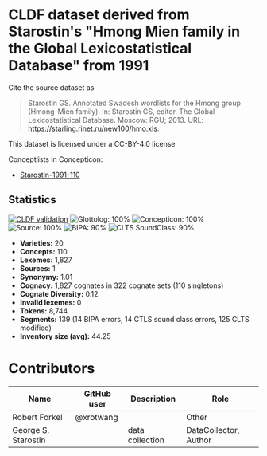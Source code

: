 # CLDF dataset derived from Starostin's "Hmong Mien family in the Global Lexicostatistical Database" from 1991 

Cite the source dataset as

> Starostin GS. Annotated Swadesh wordlists for the Hmong group (Hmong-Mien family). In: Starostin GS, editor. The Global Lexicostatistical Database. Moscow: RGU; 2013. URL: https://starling.rinet.ru/new100/hmo.xls.

This dataset is licensed under a CC-BY-4.0 license


Conceptlists in Concepticon:
- [Starostin-1991-110](https://concepticon.clld.org/contributions/Starostin-1991-110)
## Statistics


[![CLDF validation](https://github.com/lexibank/starostinhmongmien/workflows/CLDF-validation/badge.svg)](https://github.com/lexibank/starostinhmongmien/actions?query=workflow%3ACLDF-validation)
![Glottolog: 100%](https://img.shields.io/badge/Glottolog-100%25-brightgreen.svg "Glottolog: 100%")
![Concepticon: 100%](https://img.shields.io/badge/Concepticon-100%25-brightgreen.svg "Concepticon: 100%")
![Source: 100%](https://img.shields.io/badge/Source-100%25-brightgreen.svg "Source: 100%")
![BIPA: 90%](https://img.shields.io/badge/BIPA-90%25-yellowgreen.svg "BIPA: 90%")
![CLTS SoundClass: 90%](https://img.shields.io/badge/CLTS%20SoundClass-90%25-yellowgreen.svg "CLTS SoundClass: 90%")

- **Varieties:** 20
- **Concepts:** 110
- **Lexemes:** 1,827
- **Sources:** 1
- **Synonymy:** 1.01
- **Cognacy:** 1,827 cognates in 322 cognate sets (110 singletons)
- **Cognate Diversity:** 0.12
- **Invalid lexemes:** 0
- **Tokens:** 8,744
- **Segments:** 139 (14 BIPA errors, 14 CTLS sound class errors, 125 CLTS modified)
- **Inventory size (avg):** 44.25

# Contributors

Name | GitHub user | Description | Role
 --- | --- | ---| --- 
Robert Forkel | @xrotwang | | Other
George S. Starostin | | data collection | DataCollector, Author


